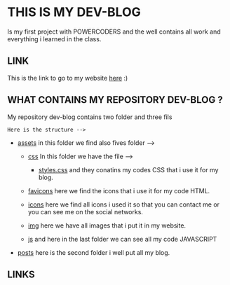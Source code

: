 # THIS IS MY DEV-BLOG

Is my first project with POWERCODERS and the well contains all work and everything i learned in the class.

## LINK

This is the link to go to my website [here](https://syamandshaker.github.io/dev-blog/) :)

## WHAT CONTAINS MY REPOSITORY DEV-BLOG ?

 My repository dev-blog contains two folder and three fils
 
    Here is the structure -->

 - [assets](https://github.com/SyamandShaker/dev-blog/tree/gh-pages/assets) in this folder we find also fives folder -->

    - [css](https://github.com/SyamandShaker/dev-blog/tree/gh-pages/assets/css)
    In this folder we have the file -->

      - [styles.css](https://github.com/SyamandShaker/dev-blog/tree/gh-pages/assets/css/styles.css) and they conatins my codes CSS that i use it for my blog.

    - [favicons](https://github.com/SyamandShaker/dev-blog/tree/gh-pages/assets/favicons) here we find the icons that i use it for my code HTML.
  
    - [icons](https://github.com/SyamandShaker/dev-blog/tree/gh-pages/assets/icons) here we find all icons i used it so that you can contact me or you can see me on the social networks.
  
    - [img](https://github.com/SyamandShaker/dev-blog/tree/gh-pages/assets/img) here we have all images that i put it in my website. 
    
    -  [js](https://github.com/SyamandShaker/dev-blog/tree/gh-pages/assets/js) and here in the last folder we can see all my code JAVASCRIPT
  
- [posts](https://github.com/SyamandShaker/dev-blog/tree/gh-pages/posts) here is the second folder i well put all my blog. 

## LINKS
